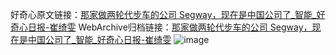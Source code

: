 好奇心原文链接：[那家做两轮代步车的公司 Segway，现在是中国公司了_智能_好奇心日报-崔绮雯](https://www.qdaily.com/articles/8528.html)
WebArchive归档链接：[那家做两轮代步车的公司 Segway，现在是中国公司了_智能_好奇心日报-崔绮雯](http://web.archive.org/web/20160402082627/http://www.qdaily.com:80/articles/8528.html)
![image](http://ww3.sinaimg.cn/large/007d5XDply1g3vddo7b3pj30u02z0b29)